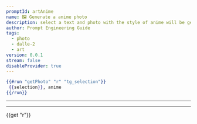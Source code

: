 ```yaml
---
promptId: artAnime
name: 🖼️ Generate a anime photo
description: select a text and photo with the style of anime will be generated using Dalle-2
author: Prompt Engineering Guide
tags:
  - photo
  - dalle-2
  - art
version: 0.0.1
stream: false
disableProvider: true
---
```

```handlebars
{{#run "getPhoto" "r" "tg_selection"}}
 {{selection}}, anime
{{/run}}
```
***
***
{{get "r"}}